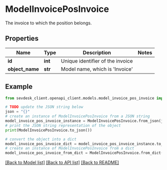 # ModelInvoicePosInvoice

The invoice to which the position belongs.

## Properties

Name | Type | Description | Notes
------------ | ------------- | ------------- | -------------
**id** | **int** | Unique identifier of the invoice | 
**object_name** | **str** | Model name, which is &#39;Invoice&#39; | 

## Example

```python
from sevdesk_client.openapi_client.models.model_invoice_pos_invoice import ModelInvoicePosInvoice

# TODO update the JSON string below
json = "{}"
# create an instance of ModelInvoicePosInvoice from a JSON string
model_invoice_pos_invoice_instance = ModelInvoicePosInvoice.from_json(json)
# print the JSON string representation of the object
print(ModelInvoicePosInvoice.to_json())

# convert the object into a dict
model_invoice_pos_invoice_dict = model_invoice_pos_invoice_instance.to_dict()
# create an instance of ModelInvoicePosInvoice from a dict
model_invoice_pos_invoice_from_dict = ModelInvoicePosInvoice.from_dict(model_invoice_pos_invoice_dict)
```
[[Back to Model list]](../README.md#documentation-for-models) [[Back to API list]](../README.md#documentation-for-api-endpoints) [[Back to README]](../README.md)


